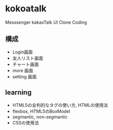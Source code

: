 # kokoatalk
Messsenger kakaoTalk UI Clone Coding

## 構成
- Login画面
- 友人リスト画面
- チャート画面
- more 画面
- setting 画面

## learning
- HTML5の全判的なタグの使い方, HTMLの使用法
- flexbox, HTML5のBoxModel
- segmantic, non-segmantic 
- CSSの使用法
